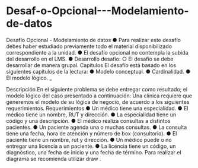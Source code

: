 # Desaf-o-Opcional---Modelamiento-de-datos

Desafío Opcional - Modelamiento de datos
● Para realizar este desafío debes haber estudiado previamente todo el material
disponibilizado correspondiente a la unidad.
● El desafío opcional no contempla la subida del desarrollo en el LMS.
● Desarrollo desafío:
○ El desafío se debe desarrollar de manera grupal.
Capítulos
El desafío está basado en los siguientes capítulos de la lectura:
● Modelo conceptual.
● Cardinalidad.
● El modelo lógico.
\_

Descripción
En el siguiente problema se debe entregar como resultado; el modelo lógico del caso
presentado a continuación:
Una clínica requiere que generemos el modelo de su lógica de negocio, de acuerdo a los
siguientes requerimientos.
Requerimientos
● Un médico tiene una especialidad.
● El médico tiene un nombre, RUT y dirección.
● La especialidad tiene un código y una descripción.
● El médico realiza consultas a distintos pacientes.
● Un paciente agenda una o muchas consultas.
● La consulta tiene una fecha, hora de atención y número de box (consultorio).
● El paciente tiene un nombre, rut y dirección.
● Un médico puede o no entregar una licencia a un paciente.
● La licencia tiene un código, un diagnóstico, una fecha de inicio y una fecha de
término.
Para realizar el diagrama se recomienda utilizar draw .
